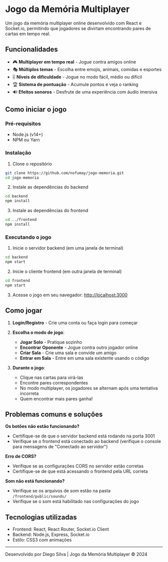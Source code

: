 # Jogo da Memória Multiplayer

Um jogo da memória multiplayer online desenvolvido com React e Socket.io, permitindo que jogadores se divirtam encontrando pares de cartas em tempo real.

## Funcionalidades

- 🎮 **Multiplayer em tempo real** - Jogue contra amigos online
- 🎭 **Múltiplos temas** - Escolha entre emojis, animais, comidas e esportes
- 🎚️ **Níveis de dificuldade** - Jogue no modo fácil, médio ou difícil
- 🏆 **Sistema de pontuação** - Acumule pontos e veja o ranking
- 🔊 **Efeitos sonoros** - Desfrute de uma experiência com áudio imersiva

## Como iniciar o jogo

### Pré-requisitos

- Node.js (v14+)
- NPM ou Yarn

### Instalação

1. Clone o repositório

```bash
git clone https://github.com/nofumay/jogo-memoria.git
cd jogo-memoria
```

2. Instale as dependências do backend

```bash
cd backend
npm install
```

3. Instale as dependências do frontend

```bash
cd ../frontend
npm install
```

### Executando o jogo

1. Inicie o servidor backend (em uma janela de terminal)

```bash
cd backend
npm start
```

2. Inicie o cliente frontend (em outra janela de terminal)

```bash
cd frontend
npm start
```

3. Acesse o jogo em seu navegador: [http://localhost:3000](http://localhost:3000)

## Como jogar

1. **Login/Registro** - Crie uma conta ou faça login para começar
2. **Escolha o modo de jogo**:
   - **Jogar Solo** - Pratique sozinho
   - **Encontrar Oponente** - Jogue contra outro jogador online
   - **Criar Sala** - Crie uma sala e convide um amigo
   - **Entrar em Sala** - Entre em uma sala existente usando o código

3. **Durante o jogo**:
   - Clique nas cartas para virá-las
   - Encontre pares correspondentes
   - No modo multiplayer, os jogadores se alternam após uma tentativa incorreta
   - Quem encontrar mais pares ganha!

## Problemas comuns e soluções

**Os botões não estão funcionando?**
- Certifique-se de que o servidor backend está rodando na porta 3001
- Verifique se o frontend está conectado ao backend (verifique o console para mensagens de "Conectado ao servidor")

**Erro de CORS?**
- Verifique se as configurações CORS no servidor estão corretas
- Certifique-se de que está acessando o frontend pela URL correta

**Som não está funcionando?**
- Verifique se os arquivos de som estão na pasta `/frontend/public/sounds/`
- Verifique se o som está habilitado nas configurações do jogo

## Tecnologias utilizadas

- Frontend: React, React Router, Socket.io Client
- Backend: Node.js, Express, Socket.io
- Estilo: CSS3 com animações

---

Desenvolvido por Diego Silva | Jogo da Memória Multiplayer &copy; 2024